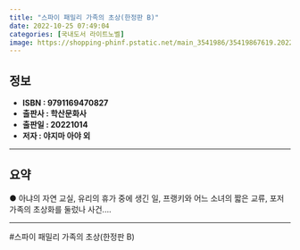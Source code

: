 ```yaml
---
title: "스파이 패밀리 가족의 초상(한정판 B)"
date: 2022-10-25 07:49:04
categories: [국내도서 라이트노벨]
image: https://shopping-phinf.pstatic.net/main_3541986/35419867619.20221024190855.jpg
---
```


## **정보**

- **ISBN : 9791169470827**
- **출판사 : 학산문화사**
- **출판일 : 20221014**
- **저자 : 야지마 아야 외**

------



## **요약**



● 아냐의 자연 교실,
유리의 휴가 중에 생긴 일,
프랭키와 어느 소녀의 짧은 교류,
포저 가족의 초상화를 둘렀나 사건....



------

#스파이 패밀리 가족의 초상(한정판 B)


